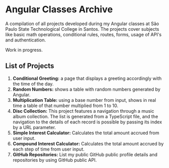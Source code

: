 # Angular Classes Archive

A compilation of all projects developed during my Angular classes at São Paulo State Technological College in Santos. The projects cover subjects like basic math operations, conditional rules, routes, forms, usage of API's and authentication.

Work in progress.

## List of Projects
1. **Conditional Greeting:** a page that displays a greeting accordingly with the time of the day.
2. **Random Numbers:** shows a table with random numbers generated by Angular.
3. **Multiplication Table:** using a base number from input, shows in real time a table of that number multiplied from 1 to 10.
4. **Disc Collection:** This project features a navigation through a music album collection. The list is generated from a TypeScript file, and the navigation to the details of each record is possible by passing its index by a URL parameter.
5. **Simple Interest Calculator:** Calculates the total amount accrued from user input.
6. **Compound Interest Calculator:** Calculates the total amount accrued by each step of time from user input.
7. **GitHub Repositories:** List my public GitHub public profile details and repositories by using GitHub public API.